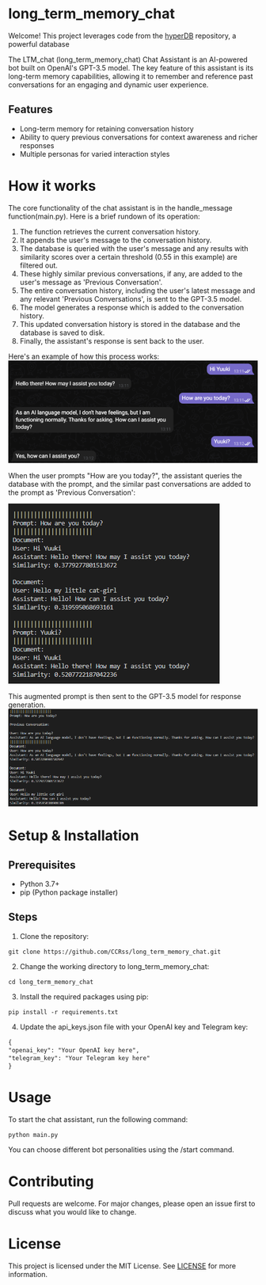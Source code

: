 # long_term_memory_chat
Welcome! This project leverages code from the [hyperDB](https://github.com/jdagdelen/hyperDB) repository, a powerful database

The LTM_chat (long_term_memory_chat) Chat Assistant is an AI-powered bot built on OpenAI's GPT-3.5 model. The key feature of this assistant is its long-term memory capabilities, allowing it to remember and reference past conversations for an engaging and dynamic user experience.

## Features
- Long-term memory for retaining conversation history
- Ability to query previous conversations for context awareness and richer responses
- Multiple personas for varied interaction styles

  
# How it works
The core functionality of the chat assistant is in the handle_message function(main.py). 
Here is a brief rundown of its operation:
1. The function retrieves the current conversation history.
2. It appends the user's message to the conversation history.
3. The database is queried with the user's message and any results with similarity scores over a certain threshold (0.55 in this example) are filtered out.
4. These highly similar previous conversations, if any, are added to the user's message as 'Previous Conversation'.
5. The entire conversation history, including the user's latest message and any relevant 'Previous Conversations', is sent to the GPT-3.5 model.
6. The model generates a response which is added to the conversation history.
7. This updated conversation history is stored in the database and the database is saved to disk.
8. Finally, the assistant's response is sent back to the user.

Here's an example of how this process works:
![alt text](images/telegram.png)

When the user prompts "How are you today?", the assistant queries the database with the prompt, and the similar past conversations are added to the prompt as 'Previous Conversation':

![alt text](images/terminal.png)

This augmented prompt is then sent to the GPT-3.5 model for response generation.
![alt text](images/terminal_augmented_prompt.png)

# Setup & Installation
## Prerequisites
- Python 3.7+
- pip (Python package installer)

  
## Steps
1. Clone the repository:
```
git clone https://github.com/CCRss/long_term_memory_chat.git
```
2. Change the working directory to long_term_memory_chat:
```
cd long_term_memory_chat
```
3. Install the required packages using pip:
```
pip install -r requirements.txt
```
4. Update the api_keys.json file with your OpenAI key and Telegram key:
```
{
"openai_key": "Your OpenAI key here", 
"telegram_key": "Your Telegram key here"
}
```


# Usage
To start the chat assistant, run the following command:
```
python main.py
```
You can choose different bot personalities using the /start command.


# Contributing
Pull requests are welcome. For major changes, please open an issue first to discuss what you would like to change.


# License
This project is licensed under the MIT License. See [LICENSE](LICENSE) for more information.
